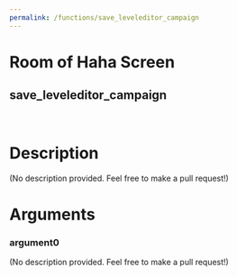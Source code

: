 ```yaml
---
permalink: /functions/save_leveleditor_campaign
---
```

# Room of Haha Screen  
## save_leveleditor_campaign  
&nbsp;  
# Description  
(No description provided. Feel free to make a pull request!) 
&nbsp;  
# Arguments
### argument0
(No description provided. Feel free to make a pull request!)
&nbsp;  


